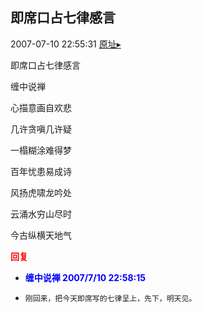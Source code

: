 ## 即席口占七律感言
2007-07-10 22:55:31
[原址▸](http://www.fxgan.com/chan_time/2007_07_12/532.htm)


即席口占七律感言

缠中说禅

心描意画自欢悲

几许贪嗔几许疑

一榻糊涂难得梦

百年忧患易成诗

风扬虎啸龙吟处

云涌水穷山尽时

今古纵横天地气




**<font color='red'>回复</font>**


- **<font color='blue'>缠中说禅 2007/7/10 22:58:15</font>**
- ```
  刚回来，把今天即席写的七律呈上，先下，明天见。
  ```
